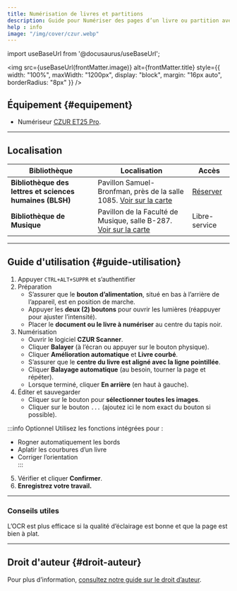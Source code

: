 ```yaml
---
title: Numérisation de livres et partitions
description: Guide pour Numériser des pages d’un livre ou partition avec CEZUR ET25 Pro
help : info
image: "/img/cover/czur.webp"
---
```


import useBaseUrl from '@docusaurus/useBaseUrl';

<img 
  src={useBaseUrl(frontMatter.image)} 
  alt={frontMatter.title} 
  style={{
    width: "100%",
    maxWidth: "1200px",
    display: "block",
    margin: "16px auto",
    borderRadius: "8px"
  }} 
/>

## Équipement {#equipement}

- Numériseur [CZUR ET25 Pro](https://www.czur.com/support/et24_25pro#softwaremanual).  

---

## Localisation

| **Bibliothèque**                                    | **Localisation** | **Accès** |
|-----------------------------------------------------|-----------------|------------|
| **Bibliothèque des lettres et sciences humaines (BLSH)** | Pavillon Samuel-Bronfman, près de la salle 1085. [Voir sur la carte](https://maps.app.goo.gl/6HsLMAxoBWpQZgcD8) | [Réserver](https://calendrier.bib.umontreal.ca/seat/12008) |
| **Bibliothèque de Musique** | Pavillon de la Faculté de Musique, salle B-287. [Voir sur la carte](https://maps.app.goo.gl/EAcMHvvYmffawV4p9) | Libre-service |

---

## Guide d'utilisation {#guide-utilisation}

1. Appuyer `CTRL+ALT+SUPPR` et s’authentifier
2. Préparation
   - S’assurer que le **bouton d’alimentation**, situé en bas à l’arrière de l’appareil, est en position de marche.  
   - Appuyer les **deux (2) boutons** pour ouvrir les lumières (réappuyer pour ajuster l’intensité).  
   - Placer le **document ou le livre à numériser** au centre du tapis noir.  
3. Numérisation
   - Ouvrir le logiciel **CZUR Scanner**.  
   - Cliquer **Balayer** (à l’écran ou appuyer sur le bouton physique).  
   - Cliquer **Amélioration automatique** et **Livre courbé**.  
   - S’assurer que le **centre du livre est aligné avec la ligne pointillée**.  
   - Cliquer **Balayage automatique** (au besoin, tourner la page et répéter).  
   - Lorsque terminé, cliquer **En arrière** (en haut à gauche).  
4. Éditer et sauvegarder
   - Cliquer sur le bouton pour **sélectionner toutes les images**.  
   - Cliquer sur le bouton `...` (ajoutez ici le nom exact du bouton si possible).  

:::info Optionnel
Utilisez les fonctions intégrées pour :
   - Rogner automatiquement les bords  
   - Aplatir les courbures d’un livre  
   - Corriger l’orientation  
:::

5. Vérifier et cliquer **Confirmer**.  
6. **Enregistrez votre travail.**  

---

### Conseils utiles
L’OCR est plus efficace si la qualité d’éclairage est bonne et que la page est bien à plat.

---

## Droit d'auteur {#droit-auteur}

Pour plus d’information, [consultez notre guide sur le droit d’auteur](https://boite-outils.bib.umontreal.ca/recherche/droit-auteur).
